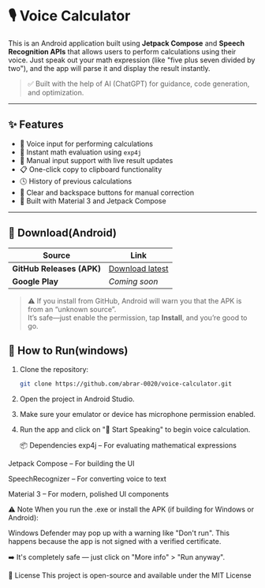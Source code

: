 # 🎙️ Voice Calculator

This is an Android application built using **Jetpack Compose** and **Speech Recognition APIs** that allows users to perform calculations using their voice. Just speak out your math expression (like "five plus seven divided by two"), and the app will parse it and display the result instantly.

> ✅ Built with the help of AI (ChatGPT) for guidance, code generation, and optimization.

---

## ✨ Features

- 🎤 Voice input for performing calculations
- 🧮 Instant math evaluation using `exp4j`
- 📝 Manual input support with live result updates
- 📋 One-click copy to clipboard functionality
- 🕓 History of previous calculations
- 🔄 Clear and backspace buttons for manual correction
- 🎨 Built with Material 3 and Jetpack Compose

---
## 📲 Download(Android)

| Source | Link |
|--------|------|
| **GitHub Releases (APK)** | [Download latest]([https://github.com/abrar-0020/voice-calculator/releases/latest](https://github.com/abrar-0020/voice-calculator/blob/main/app-release.apk)) |
| **Google Play** | *Coming soon* |

> ⚠️ If you install from GitHub, Android will warn you that the APK is from an “unknown source”.  
> It’s safe—just enable the permission, tap **Install**, and you’re good to go.




## 🚀 How to Run(windows)

1. Clone the repository:
   ```bash
   git clone https://github.com/abrar-0020/voice-calculator.git
2. Open the project in Android Studio.

3. Make sure your emulator or device has microphone permission enabled.

4. Run the app and click on "🎤 Start Speaking" to begin voice calculation.

   📦 Dependencies
exp4j – For evaluating mathematical expressions

Jetpack Compose – For building the UI

SpeechRecognizer – For converting voice to text

Material 3 – For modern, polished UI components

⚠️ Note
When you run the .exe or install the APK (if building for Windows or Android):

Windows Defender may pop up with a warning like "Don't run". This happens because the app is not signed with a verified certificate.

➡️ It's completely safe — just click on "More info" > "Run anyway".

📄 License
This project is open-source and available under the MIT License
